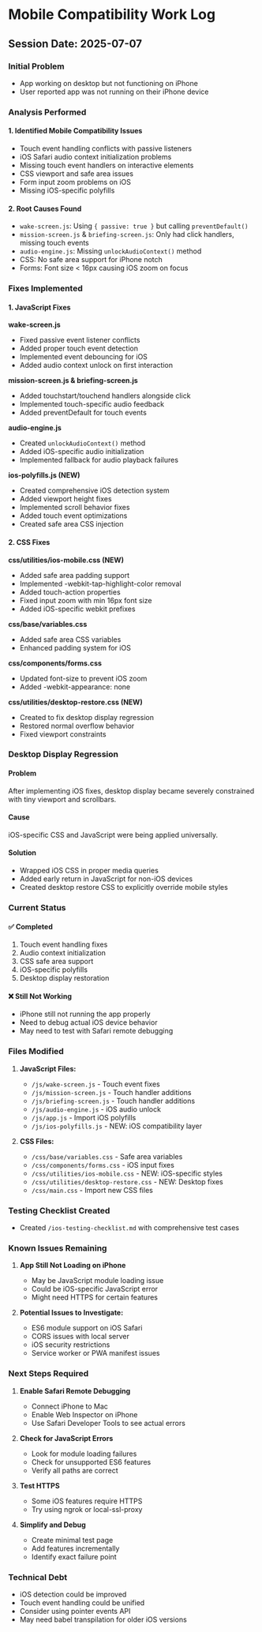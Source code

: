 # Mobile Compatibility Work Log

## Session Date: 2025-07-07

### Initial Problem
- App working on desktop but not functioning on iPhone
- User reported app was not running on their iPhone device

### Analysis Performed

#### 1. **Identified Mobile Compatibility Issues**
- Touch event handling conflicts with passive listeners
- iOS Safari audio context initialization problems
- Missing touch event handlers on interactive elements
- CSS viewport and safe area issues
- Form input zoom problems on iOS
- Missing iOS-specific polyfills

#### 2. **Root Causes Found**
- `wake-screen.js`: Using `{ passive: true }` but calling `preventDefault()`
- `mission-screen.js` & `briefing-screen.js`: Only had click handlers, missing touch events
- `audio-engine.js`: Missing `unlockAudioContext()` method
- CSS: No safe area support for iPhone notch
- Forms: Font size < 16px causing iOS zoom on focus

### Fixes Implemented

#### 1. **JavaScript Fixes**

**wake-screen.js**
- Fixed passive event listener conflicts
- Added proper touch event detection
- Implemented event debouncing for iOS
- Added audio context unlock on first interaction

**mission-screen.js & briefing-screen.js**
- Added touchstart/touchend handlers alongside click
- Implemented touch-specific audio feedback
- Added preventDefault for touch events

**audio-engine.js**
- Created `unlockAudioContext()` method
- Added iOS-specific audio initialization
- Implemented fallback for audio playback failures

**ios-polyfills.js (NEW)**
- Created comprehensive iOS detection system
- Added viewport height fixes
- Implemented scroll behavior fixes
- Added touch event optimizations
- Created safe area CSS injection

#### 2. **CSS Fixes**

**css/utilities/ios-mobile.css (NEW)**
- Added safe area padding support
- Implemented -webkit-tap-highlight-color removal
- Added touch-action properties
- Fixed input zoom with min 16px font size
- Added iOS-specific webkit prefixes

**css/base/variables.css**
- Added safe area CSS variables
- Enhanced padding system for iOS

**css/components/forms.css**
- Updated font-size to prevent iOS zoom
- Added -webkit-appearance: none

**css/utilities/desktop-restore.css (NEW)**
- Created to fix desktop display regression
- Restored normal overflow behavior
- Fixed viewport constraints

### Desktop Display Regression

#### Problem
After implementing iOS fixes, desktop display became severely constrained with tiny viewport and scrollbars.

#### Cause
iOS-specific CSS and JavaScript were being applied universally.

#### Solution
- Wrapped iOS CSS in proper media queries
- Added early return in JavaScript for non-iOS devices
- Created desktop restore CSS to explicitly override mobile styles

### Current Status

#### ✅ Completed
1. Touch event handling fixes
2. Audio context initialization
3. CSS safe area support
4. iOS-specific polyfills
5. Desktop display restoration

#### ❌ Still Not Working
- iPhone still not running the app properly
- Need to debug actual iOS device behavior
- May need to test with Safari remote debugging

### Files Modified

1. **JavaScript Files:**
   - `/js/wake-screen.js` - Touch event fixes
   - `/js/mission-screen.js` - Touch handler additions
   - `/js/briefing-screen.js` - Touch handler additions
   - `/js/audio-engine.js` - iOS audio unlock
   - `/js/app.js` - Import iOS polyfills
   - `/js/ios-polyfills.js` - NEW: iOS compatibility layer

2. **CSS Files:**
   - `/css/base/variables.css` - Safe area variables
   - `/css/components/forms.css` - iOS input fixes
   - `/css/utilities/ios-mobile.css` - NEW: iOS-specific styles
   - `/css/utilities/desktop-restore.css` - NEW: Desktop fixes
   - `/css/main.css` - Import new CSS files

### Testing Checklist Created
- Created `/ios-testing-checklist.md` with comprehensive test cases

### Known Issues Remaining

1. **App Still Not Loading on iPhone**
   - May be JavaScript module loading issue
   - Could be iOS-specific JavaScript error
   - Might need HTTPS for certain features

2. **Potential Issues to Investigate:**
   - ES6 module support on iOS Safari
   - CORS issues with local server
   - iOS security restrictions
   - Service worker or PWA manifest issues

### Next Steps Required

1. **Enable Safari Remote Debugging**
   - Connect iPhone to Mac
   - Enable Web Inspector on iPhone
   - Use Safari Developer Tools to see actual errors

2. **Check for JavaScript Errors**
   - Look for module loading failures
   - Check for unsupported ES6 features
   - Verify all paths are correct

3. **Test HTTPS**
   - Some iOS features require HTTPS
   - Try using ngrok or local-ssl-proxy

4. **Simplify and Debug**
   - Create minimal test page
   - Add features incrementally
   - Identify exact failure point

### Technical Debt
- iOS detection could be improved
- Touch event handling could be unified
- Consider using pointer events API
- May need babel transpilation for older iOS versions